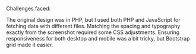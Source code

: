 Challenges faced:

The original design was in PHP, but I used both PHP and JavaScript for fetching data with different files.
Matching the spacing and typography exactly from the screenshot required some CSS adjustments.
Ensuring responsiveness for both desktop and mobile was a bit tricky, but Bootstrap grid made it easier.
